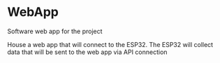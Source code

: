 # WebApp
Software web app for the project

House a web app that will connect to the ESP32.
The ESP32 will collect data that will be sent to the web app via API connection
